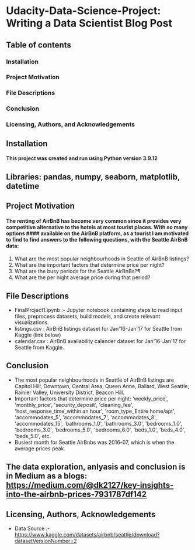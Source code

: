 # Udacity-Data-Science-Project: Writing a Data Scientist Blog Post

## Table of contents
  ### Installation
  ### Project Motivation
  ### File Descriptions
  ### Conclusion
  ### Licensing, Authors, and Acknowledgements

## Installation
  #### This project was created and run using Python version 3.9.12

## Libraries: pandas, numpy, seaborn, matplotlib, datetime

## Project Motivation
#### The renting of AirBnB has become very common since it provides very competitive alternative to the hotels at most tourist places. With so many options   #### available on the AirBnB platform, as a tourist I am motivated to find to find answers to the following questions, with the Seattle AirBnB data:

  1) What are the most popular neighbourhoods in Seattle of AirBnB listings?
  2) What are the important factors that determine price per night?
  3) What are the busy periods for the Seattle AirBnBs?¶
  4) What are the per night average price during that period?


## File Descriptions

- FinalProject1.ipynb :- Jupyter notebook containing steps to read input files, preprocess datasets, build models, and create relevant visualizations.
- listings.csv : AirBnB listings dataset for Jan'16-Jan'17 for Seattle from Kaggle (link below)
- calendar.csv : AirBnB availability calender dataset for Jan'16-Jan'17 for Seattle from Kaggle.

## Conclusion
- The most popular neighbourhoods in Seattle of AirBnB listings are Capitol Hill, Downtown, Central Area, Queen Anne, Ballard, West Seattle, Rainier Valley, University District, Beacon Hill.
-  Important factors that determine price per night: 'weekly_price', 'monthly_price', 'security_deposit', 'cleaning_fee', 'host_response_time_within an hour', 'room_type_Entire home/apt', 'accommodates_5', 'accommodates_7', 'accommodates_8', 'accommodates_15', 'bathrooms_1.0', 'bathrooms_3.0', 'bedrooms_1.0', 'bedrooms_3.0', 'bedrooms_5.0', 'bedrooms_6.0', 'beds_1.0', 'beds_4.0', 'beds_5.0', etc.
-  Busiest month for Seattle AirBnbs was 2016-07, which is when the average prices peak.

## The data exploration, anlyasis and conclusion is in Medium as a blogs: https://medium.com/@dk2127/key-insights-into-the-airbnb-prices-7931787df142

## Licensing, Authors, Acknowledgements
- Data Source :- https://www.kaggle.com/datasets/airbnb/seattle/download?datasetVersionNumber=2
